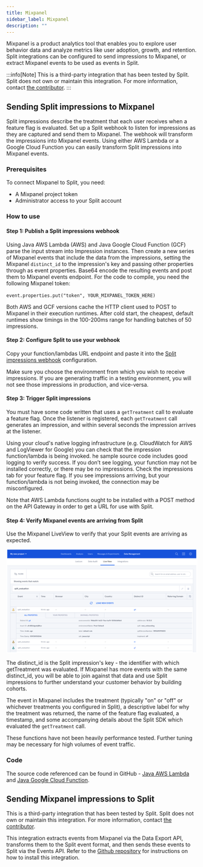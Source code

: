 ```yaml
---
title: Mixpanel
sidebar_label: Mixpanel
description: ""
---
```


<p>
  <button hidden style={{borderRadius:'8px', border:'1px', fontFamily:'Courier New', fontWeight:'800', textAlign:'left'}}> help.split.io link: https://help.split.io/hc/en-us/articles/360045503191-Mixpanel </button>
</p>

Mixpanel is a product analytics tool that enables you to explore user behavior data and analyze metrics like user adoption, growth, and retention. Split integrations can be configured to send impressions to Mixpanel, or extract Mixpanel events to be used as events in Split.

:::info[Note]
This is a third-party integration that has been tested by Split. Split does not own or maintain this integration. For more information, contact [the contributor](https://github.com/dbmartin00).
:::

## Sending Split impressions to Mixpanel

Split impressions describe the treatment that each user receives when a feature flag is evaluated.  Set up a Split webhook to listen for impressions as they are captured and send them to Mixpanel.  The webhook will transform the impressions into Mixpanel events. Using either AWS Lambda or a Google Cloud Function you can easily transform Split impressions into Mixpanel events.

### Prerequisites

To connect Mixpanel to Split, you need:
* A Mixpanel project token
* Administrator access to your Split account

### How to use

#### Step 1: Publish a Split impressions webhook

Using Java AWS Lambda (AWS) and Java Google Cloud Function (GCF) parse the input stream into Impression instances. Then create a new series of Mixpanel events that include the data from the impressions, setting the Mixpanel `distinct_id` to the impression's key and passing other properties through as event properties. Base64 encode the resulting events and post them to Mixpanel events endpoint. For the code to compile, you need the following Mixpanel token:

`event.properties.put("token", YOUR_MIXPANEL_TOKEN_HERE)`

Both AWS and GCF versions cache the HTTP client used to POST to Mixpanel in their execution runtimes.  After cold start, the cheapest, default runtimes show timings in the 100-200ms range for handling batches of 50 impressions.

#### Step 2: Configure Split to use your webhook

Copy your function/lambdas URL endpoint and paste it into the [Split impressions webhook](https://help.split.io/hc/en-us/articles/360020700232-Webhook-impressions) configuration.

Make sure you choose the environment from which you wish to receive impressions. If you are generating traffic in a testing environment, you will not see those impressions in production, and vice-versa.

#### Step 3: Trigger Split impressions

You must have some code written that uses a `getTreatment` call to evaluate a feature flag. Once the listener is registered, each `getTreatment` call generates an impression, and within several seconds the impression arrives at the listener.

Using your cloud's native logging infrastructure (e.g. CloudWatch for AWS and LogViewer for Google) you can check that the impression function/lambda is being invoked.  he sample source code includes good logging to verify success.  If you don’t see logging, your function may not be installed correctly, or there may be no impressions.  Check the impressions tab for your feature flag. If you see impressions arriving, but your function/lambda is not being invoked, the connection may be misconfigured.  

Note that AWS Lambda functions ought to be installed with a POST method on the API Gateway in order to get a URL for use with Split.

#### Step 4: Verify Mixpanel events are arriving from Split

Use the Mixpanel LiveView to verify that your Split events are arriving as expected.

![](./static/mixpanel.png)

The distinct_id is the Split impression's key - the identifier with which getTreatment was evaluated. If Mixpanel has more events with the same distinct_id, you will be able to join against that data and use Split impressions to further understand your customer behavior by building cohorts.

The event in Mixpanel includes the treatment (typically "on" or "off" or whichever treatments you configured in Split), a descriptive label for why the treatment was returned, the name of the feature flag evaluated, a timestamp, and some accompanying details about the Split SDK which evaluated the `getTreatment` call.

These functions have not been heavily performance tested.  Further tuning may be necessary for high volumes of event traffic.  

### Code

The source code referenced can be found in GitHub - [Java AWS Lambda](https://github.com/dbmartin00/split2mixpanel) and [Java Google Cloud Function](https://github.com/dbmartin00/split2mixpanelGCF).

## Sending Mixpanel impressions to Split

This is a third-party integration that has been tested by Split. Split does not own or maintain this integration. For more information, contact [the contributor](https://github.com/dbmartin00).

This integration extracts events from Mixpanel via the Data Export API, transforms them to the Split event format, and then sends these events to Split via the Events API. Refer to the [Github repository](https://github.com/dbmartin00/mixpanel2split) for instructions on how to install this integration.